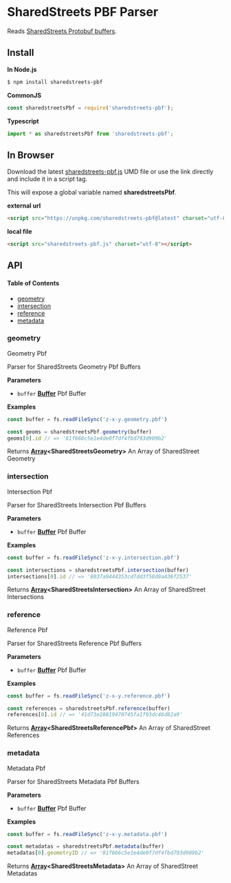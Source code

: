 # SharedStreets PBF Parser

Reads [SharedStreets Protobuf buffers](https://github.com/sharedstreets/sharedstreets-ref-system/tree/master/proto).

## Install

**In Node.js**

```bash
$ npm install sharedstreets-pbf
```

**CommonJS**

```js
const sharedstreetsPbf = require('sharedstreets-pbf');
```

**Typescript**

```js
import * as sharedstreetsPbf from 'sharedstreets-pbf';
```

## In Browser

Download the latest [sharedstreets-pbf.js](https://unpkg.com/sharedstreets-pbf@latest) UMD file or use the link directly and include it in a script tag.

This will expose a global variable named **sharedstreetsPbf**.

**external url**

```html
<script src="https://unpkg.com/sharedstreets-pbf@latest" charset="utf-8"></script>
```

**local file**

```html
<script src="sharedstreets-pbf.js" charset="utf-8"></script>
```

## API

<!-- Generated by documentation.js. Update this documentation by updating the source code. -->

#### Table of Contents

-   [geometry](#geometry)
-   [intersection](#intersection)
-   [reference](#reference)
-   [metadata](#metadata)

### geometry

Geometry Pbf

Parser for SharedStreets Geometry Pbf Buffers

**Parameters**

-   `buffer` **[Buffer](https://nodejs.org/api/buffer.html)** Pbf Buffer

**Examples**

```javascript
const buffer = fs.readFileSync('z-x-y.geometry.pbf')

const geoms = sharedstreetsPbf.geometry(buffer)
geoms[0].id // => '81f666c5e1e4de0f7df4fbd793d909b2'
```

Returns **[Array](https://developer.mozilla.org/docs/Web/JavaScript/Reference/Global_Objects/Array)&lt;SharedStreetsGeometry>** An Array of SharedStreet Geometry

### intersection

Intersection Pbf

Parser for SharedStreets Intersection Pbf Buffers

**Parameters**

-   `buffer` **[Buffer](https://nodejs.org/api/buffer.html)** Pbf Buffer

**Examples**

```javascript
const buffer = fs.readFileSync('z-x-y.intersection.pbf')

const intersections = sharedstreetsPbf.intersection(buffer)
intersections[0].id // => '8037a9444353cd7dd3f58d9a436f2537'
```

Returns **[Array](https://developer.mozilla.org/docs/Web/JavaScript/Reference/Global_Objects/Array)&lt;SharedStreetsIntersection>** An Array of SharedStreet Intersections

### reference

Reference Pbf

Parser for SharedStreets Reference Pbf Buffers

**Parameters**

-   `buffer` **[Buffer](https://nodejs.org/api/buffer.html)** Pbf Buffer

**Examples**

```javascript
const buffer = fs.readFileSync('z-x-y.reference.pbf')

const references = sharedstreetsPbf.reference(buffer)
references[0].id // => '41d73e28819470745fa1f93dc46d82a9'
```

Returns **[Array](https://developer.mozilla.org/docs/Web/JavaScript/Reference/Global_Objects/Array)&lt;SharedStreetsReferencePbf>** An Array of SharedStreet References

### metadata

Metadata Pbf

Parser for SharedStreets Metadata Pbf Buffers

**Parameters**

-   `buffer` **[Buffer](https://nodejs.org/api/buffer.html)** Pbf Buffer

**Examples**

```javascript
const buffer = fs.readFileSync('z-x-y.metadata.pbf')

const metadatas = sharedstreetsPbf.metadata(buffer)
metadatas[0].geometryID // => '81f666c5e1e4de0f7df4fbd793d909b2'
```

Returns **[Array](https://developer.mozilla.org/docs/Web/JavaScript/Reference/Global_Objects/Array)&lt;SharedStreetsMetadata>** An Array of SharedStreet Metadatas
